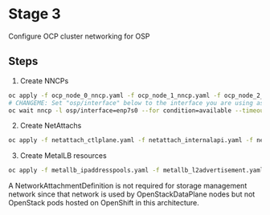 # Stage 3

Configure OCP cluster networking for OSP

## Steps

1. Create NNCPs
```bash
oc apply -f ocp_node_0_nncp.yaml -f ocp_node_1_nncp.yaml -f ocp_node_2_nncp.yaml
# CHANGEME: Set "osp/interface" below to the interface you are using as your OSP NIC
oc wait nncp -l osp/interface=enp7s0 --for condition=available --timeout=300s
```
2. Create NetAttachs
```bash
oc apply -f netattach_ctlplane.yaml -f netattach_internalapi.yaml -f netattach_storage.yaml -f netattach_tenant.yaml
```
3. Create MetalLB resources

```bash
oc apply -f metallb_ipaddresspools.yaml -f metallb_l2advertisement.yaml
```

A NetworkAttachmentDefinition is not required for storage management
network since that network is used by OpenStackDataPlane nodes but not
OpenStack pods hosted on OpenShift in this architecture.
